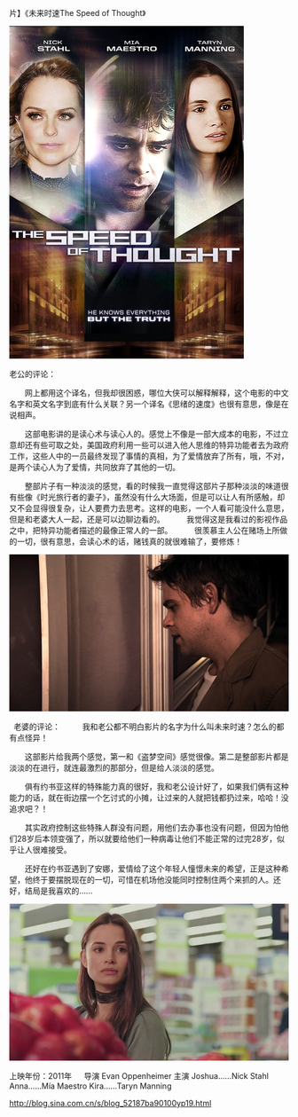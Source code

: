 片】《未来时速The Speed of Thought》

			
![](./img/52187ba9tb3bdb287672f&690.jpg)

老公的评论：

　　网上都用这个译名，但我却很困惑，哪位大侠可以解释解释，这个电影的中文名字和英文名字到底有什么关联？另一个译名《思绪的速度》也很有意思，像是在说相声。
 

　　这部电影讲的是读心术与读心人的。感觉上不像是一部大成本的电影，不过立意却还有些可取之处，美国政府利用一些可以进入他人思维的特异功能者去为政府工作，这些人中的一员最终发现了事情的真相，为了爱情放弃了所有，哦，不对，是两个读心人为了爱情，共同放弃了其他的一切。
 

　　整部片子有一种淡淡的感觉，看的时候我一直觉得这部片子那种淡淡的味道很有些像《时光旅行者的妻子》，虽然没有什么大场面，但是可以让人有所感触，却又不会显得很复杂，让人要费力去思考。这样的电影，一个人看可能没什么意思，但是和老婆大人一起，还是可以边聊边看的。
 
　　我觉得这是我看过的影视作品之中，把特异功能者描述的最像正常人的一部。
 
　　很羡慕主人公在赌场上所做的一切，很有意思，会读心术的话，赌钱真的就很难输了，要修炼！
 

![](./img/52187ba9tb3bdb3d86637&690.jpg)

 
老婆的评论：
 
　　我和老公都不明白影片的名字为什么叫未来时速？怎么的都有点怪异！
 

　　这部影片给我两个感觉，第一和《盗梦空间》感觉很像。第二是整部影片都是淡淡的在进行，就连最激烈的那部分，但是给人淡淡的感觉。
 

　　俱有约书亚这样的特殊能力真的很好，我和老公设计好了，如果我们俩有这种能力的话，就在街边摆一个乞讨式的小摊，让过来的人就把钱都扔过来，哈哈！没追求吧？！
 

　　其实政府控制这些特殊人群没有问题，用他们去办事也没有问题，但因为怕他们28岁后本领变强了，所以就要给他们一种病毒让他们不能正常的过完28岁，似乎让人很难接受。
 

　　还好在约书亚遇到了安娜，爱情给了这个年轻人憧憬未来的希望，正是这种希望，他终于要摆脱现在的一切，可惜在机场他没能同时控制住两个来抓的人。还好，结局是我喜欢的……

![](./img/52187ba9tb3bdb5834bcc&690.jpg)

上映年份：2011年
　
导演
Evan Oppenheimer
主演
Joshua……Nick Stahl
Anna……Mía Maestro
Kira……Taryn Manning							
		
http://blog.sina.com.cn/s/blog_52187ba90100yp19.html
